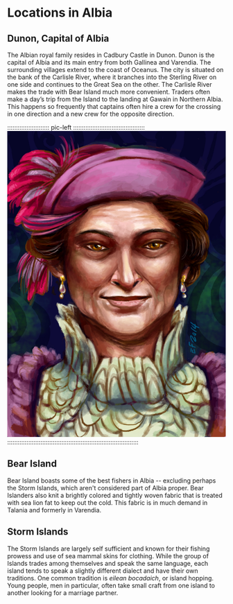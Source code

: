 # Locations in Albia

## Dunon, Capital of Albia

The Albian royal family resides in Cadbury Castle in Dunon. Dunon is the
capital of Albia and its main entry from both Gallinea and Varendia. The
surrounding villages extend to the coast of Oceanus. The city is
situated on the bank of the Carlisle River, where it branches into the
Sterling River on one side and continues to the Great Sea on the other.
The Carlisle River makes the trade with Bear Island much more
convenient. Traders often make a day’s trip from the Island to the
landing at Gawain in Northern Albia. This happens so frequently that
captains often hire a crew for the crossing in one direction and a new
crew for the opposite direction. 

:::::::::::::::::::::::: pic-left :::::::::::::::::::::::::::::::::::::::::
![Queen Fionna of Albia, by Eleanor Ferron](assets/Portraits/queen-fionna.jpg "Queen Fionna of Albia, by Eleanor Ferron")
:::::::::::::::::::::::::::::::::::::::::::::::::::::::::::::::::::::::::::

## Bear Island

Bear Island boasts some of the best fishers in Albia -- excluding
perhaps the Storm Islands, which aren't considered part of Albia proper.
Bear Islanders also knit a brightly colored and tightly woven fabric
that is treated with sea lion fat to keep out the cold. This fabric is
in much demand in Talania and formerly in Varendia. 

## Storm Islands

The Storm Islands are largely self sufficient and known for their
fishing prowess and use of sea mammal skins for clothing. While the
group of Islands trades among themselves and speak the same language,
each island tends to speak a slightly different dialect and have their
own traditions. One common tradition is *eilean bocadaich*, or island
hopping. Young people, men in particular, often take small craft from
one island to another looking for a marriage partner. 


